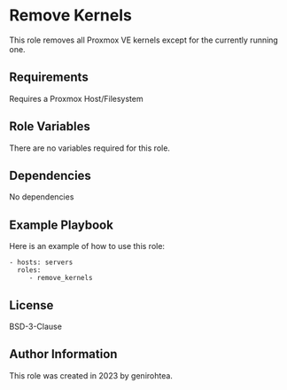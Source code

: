 Remove Kernels
=========

This role removes all Proxmox VE kernels except for the currently running one.

Requirements
------------

Requires a Proxmox Host/Filesystem

Role Variables
--------------

There are no variables required for this role.

Dependencies
------------

No dependencies

Example Playbook
----------------

Here is an example of how to use this role:

    - hosts: servers
      roles:
         - remove_kernels

License
-------

BSD-3-Clause

Author Information
------------------

This role was created in 2023 by genirohtea.
